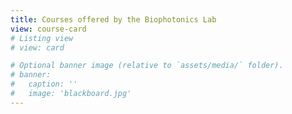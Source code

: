 ```yaml
---
title: Courses offered by the Biophotonics Lab
view: course-card
# Listing view
# view: card

# Optional banner image (relative to `assets/media/` folder).
# banner:
#   caption: ''
#   image: 'blackboard.jpg'
---
```


